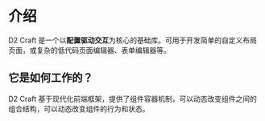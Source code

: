 # 介绍

D2 Craft 是一个以**配置驱动交互**为核心的基础库。可用于开发简单的自定义布局页面，或复杂的低代码页面编辑器、表单编辑器等。

## 它是如何工作的？

D2 Craft 基于现代化前端框架，提供了组件容器机制，可以动态改变组件之间的组合结构，可以动态改变组件的行为和状态。
